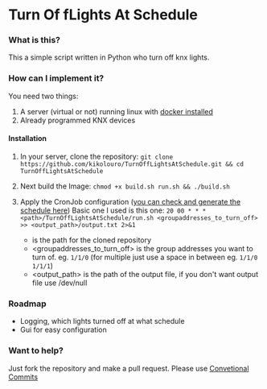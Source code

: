 # Turn Of fLights At Schedule

### What is this?

This a simple script written in Python who turn off knx lights.

### How can I implement it?

You need two things:
1. A server (virtual or not) running linux with [docker installed](https://docs.docker.com/desktop/linux/install/)
2. Already programmed KNX devices

#### Installation

 1. In your server, clone the repository:
 `git clone https://github.com/kikolouro/TurnOffLightsAtSchedule.git && cd TurnOffLightsAtSchedule`

2. Next build the Image:
`chmod +x build.sh run.sh && ./build.sh`

3. Apply the CronJob configuration ([you can check and generate the schedule here](https://crontab-generator.org/)) Basic one I used is this one:
`20 00 * * * <path>/TurnOffLightsAtSchedule/run.sh <groupaddresses_to_turn_off> >> <output_path>/output.txt 2>&1`
   - <path> is the path for the cloned repository
   - <groupaddresses_to_turn_off> is the group addresses you want to turn of. eg. `1/1/0` (for multiple just use a space in between eg. `1/1/0 1/1/1`)
   - <output_path> is the path of the output file, if you don't want output file use /dev/null

### Roadmap
- Logging, which lights turned off at what schedule
- Gui for easy configuration

### Want to help?
Just fork the repository and make a pull request. Please use [Convetional Commits](https://www.conventionalcommits.org/en/v1.0.0-beta.2/)